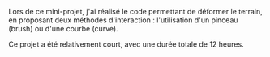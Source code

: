 Lors de ce mini-projet, j'ai réalisé le code permettant de déformer le terrain, en proposant deux méthodes d'interaction : l'utilisation d'un pinceau (brush) ou d'une courbe (curve).

Ce projet a été relativement court, avec une durée totale de 12 heures.
